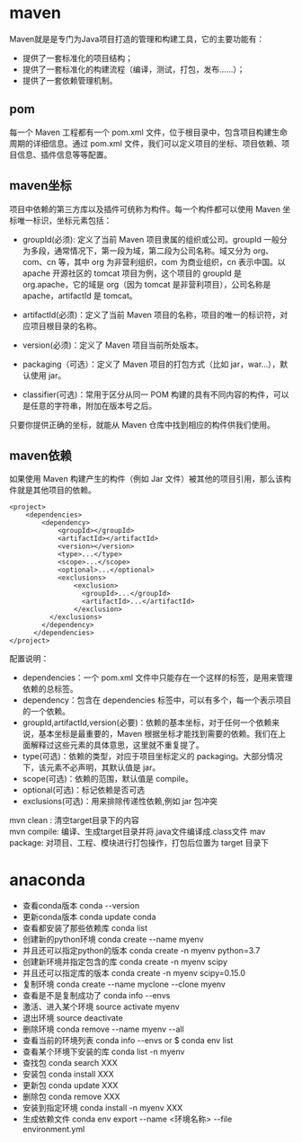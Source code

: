 # maven  

Maven就是是专门为Java项目打造的管理和构建工具，它的主要功能有：  
- 提供了一套标准化的项目结构；  
- 提供了一套标准化的构建流程（编译，测试，打包，发布……）；  
- 提供了一套依赖管理机制。  

## pom

每一个 Maven 工程都有一个 pom.xml 文件，位于根目录中，包含项目构建生命周期的详细信息。通过 pom.xml 文件，我们可以定义项目的坐标、项目依赖、项目信息、插件信息等等配置。

## maven坐标

项目中依赖的第三方库以及插件可统称为构件。每一个构件都可以使用 Maven 坐标唯一标识，坐标元素包括：

- groupId(必须): 定义了当前 Maven 项目隶属的组织或公司。groupId 一般分为多段，通常情况下，第一段为域，第二段为公司名称。域又分为 org、com、cn 等，其中 org 为非营利组织，com 为商业组织，cn 表示中国。以 apache 开源社区的 tomcat 项目为例，这个项目的 groupId 是 org.apache，它的域是 org（因为 tomcat 是非营利项目），公司名称是 apache，artifactId 是 tomcat。

- artifactId(必须)：定义了当前 Maven 项目的名称，项目的唯一的标识符，对应项目根目录的名称。

- version(必须)：定义了 Maven 项目当前所处版本。

- packaging（可选）：定义了 Maven 项目的打包方式（比如 jar，war...），默认使用 jar。

- classifier(可选)：常用于区分从同一 POM 构建的具有不同内容的构件，可以是任意的字符串，附加在版本号之后。

只要你提供正确的坐标，就能从 Maven 仓库中找到相应的构件供我们使用。

## maven依赖

如果使用 Maven 构建产生的构件（例如 Jar 文件）被其他的项目引用，那么该构件就是其他项目的依赖。

```
<project>
    <dependencies>
        <dependency>
            <groupId></groupId>
            <artifactId></artifactId>
            <version></version>
            <type>...</type>
            <scope>...</scope>
            <optional>...</optional>
            <exclusions>
                <exclusion>
                  <groupId>...</groupId>
                  <artifactId>...</artifactId>
                </exclusion>
          </exclusions>
        </dependency>
      </dependencies>
</project>
```

配置说明：

- dependencies：一个 pom.xml 文件中只能存在一个这样的标签，是用来管理依赖的总标签。  
- dependency：包含在 dependencies 标签中，可以有多个，每一个表示项目的一个依赖。  
- groupId,artifactId,version(必要)：依赖的基本坐标，对于任何一个依赖来说，基本坐标是最重要的，Maven 根据坐标才能找到需要的依赖。我们在上面解释过这些元素的具体意思，这里就不重复提了。  
- type(可选)：依赖的类型，对应于项目坐标定义的 packaging。大部分情况下，该元素不必声明，其默认值是 jar。
- scope(可选)：依赖的范围，默认值是 compile。  
- optional(可选)：标记依赖是否可选  
- exclusions(可选)：用来排除传递性依赖,例如 jar 包冲突  


mvn clean : 清空target目录下的内容  
mvn compile: 编译、生成target目录并将.java文件编译成.class文件
mav package: 对项目、工程、模块进行打包操作，打包后位置为 target 目录下  






# anaconda

- 查看conda版本 conda --version  
- 更新conda版本 conda update conda  
- 查看都安装了那些依赖库 conda list  
- 创建新的python环境 conda create --name myenv  
- 并且还可以指定python的版本 conda create -n myenv python=3.7  
- 创建新环境并指定包含的库 conda create -n myenv scipy  
- 并且还可以指定库的版本 conda create -n myenv scipy=0.15.0  
- 复制环境 conda create --name myclone --clone myenv  
- 查看是不是复制成功了 conda info --envs  
- 激活、进入某个环境 source activate myenv  
- 退出环境 source deactivate  
- 删除环境 conda remove --name myenv --all  
- 查看当前的环境列表 conda info --envs or $ conda env list  
- 查看某个环境下安装的库 conda list -n myenv  
- 查找包 conda search XXX  
- 安装包 conda install XXX  
- 更新包 conda update XXX  
- 删除包 conda remove XXX  
- 安装到指定环境 conda install -n myenv XXX  
- 生成依赖文件  conda env export --name <环境名称> --file environment.yml  



